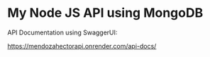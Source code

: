# My Node JS API using MongoDB

API Documentation using SwaggerUI:

https://mendozahectorapi.onrender.com/api-docs/
